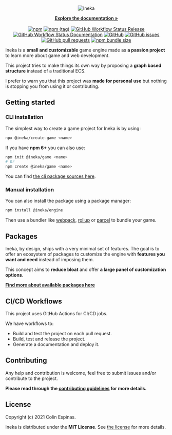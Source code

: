 <br>
<p align="center">
  <img src="https://raw.githubusercontent.com/ineka-dev/engine/main/.github/assets/banner.png" alt="Ineka">
</p>

<p align="center">
  <a href="https://ineka-dev.github.io/engine/"><strong>Explore the documentation »</strong></a>
  <br>
  <br>
  <a href="https://www.npmjs.com/package/@ineka/engine"><img alt="npm" src="https://img.shields.io/npm/v/@ineka/engine?style=for-the-badge"></a>
  <a href="https://www.npmjs.com/package/@ineka/engine"><img alt="npm (tag)" src="https://img.shields.io/npm/v/@ineka/engine/next?style=for-the-badge"></a>
  <a href="https://github.com/ineka-dev/engine/actions/workflows/release.yml"><img alt="GitHub Workflow Status Release" src="https://img.shields.io/github/actions/workflow/status/ineka-dev/engine/release.yml?logo=github&style=for-the-badge"></a>  
  <a href="https://github.com/ineka-dev/engine/actions/workflows/docs.yml"><img alt="GitHub Workflow Status Documentation" src="https://img.shields.io/github/actions/workflow/status/ineka-dev/engine/docs.yml?label=docs&logo=github&style=for-the-badge"></a>
  <a href="https://github.com/ineka-dev/engine/blob/main/LICENSE"><img alt="GitHub" src="https://img.shields.io/github/license/ineka-dev/engine?color=black&style=for-the-badge"></a>
  <a href="https://github.com/ineka-dev/engine/issues"><img alt="GitHub issues" src="https://img.shields.io/github/issues-raw/ineka-dev/engine?style=for-the-badge">
  </a>
  <a href="https://github.com/ineka-dev/engine/pulls"><img alt="GitHub pull requests" src="https://img.shields.io/github/issues-pr-raw/ineka-dev/engine?style=for-the-badge"></a>
  <a href="https://bundlephobia.com/package/@ineka/engine"><img alt="npm bundle size" src="https://img.shields.io/bundlephobia/min/@ineka/engine?style=for-the-badge"></a>
</p>

Ineka is a **small and customizable** game engine made as **a passion project** to learn more about game and web development.

This project tries to make things its own way by proposing a **graph based structure** instead of a traditional ECS.

I prefer to warn you that this project was **made for personal use** but nothing is stopping you from using it or contributing.

## Getting started

### CLI installation
The simplest way to create a game project for Ineka is by using:
```bash
npx @ineka/create-game <name>
```

If you have **npm 6+** you can also use:
```bash
npm init @ineka/game <name>
# Or
npm create @ineka/game <name>
```

You can find [the cli package sources here](https://github.com/ineka-dev/create-game).

### Manual installation
You can also install the package using a package manager:
```bash
npm install @ineka/engine
```

Then use a bundler like [webpack](https://webpack.js.org/), [rollup](https://rollupjs.org/) or [parcel](https://parceljs.org/) to bundle your game.

## Packages

Ineka, by design, ships with a very minimal set of features. The goal is to offer an ecosystem of packages to customize the engine with **features you want and need** instead of imposing them.

This concept aims to **reduce bloat** and offer **a large panel of customization options**.

[**Find more about available packages here**](https://github.com/ineka-dev/packages)

## CI/CD Workflows

This project uses GitHub Actions for CI/CD jobs.

We have workflows to:
- Build and test the project on each pull request.
- Build, test and release the project.
- Generate a documentation and deploy it.

## Contributing
Any help and contribution is welcome, feel free to submit issues and/or contribute to the project.

**Please read through the [contributing guidelines](./.github/CONTRIBUTING.md) for more details.**

## License

Copyright (c) 2021 Colin Espinas.

Ineka is distributed under the **MIT License**. See [the license](./LICENSE) for more details.
